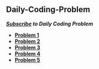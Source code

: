 ## Daily-Coding-Problem
***[Subscribe]( https://www.dailycodingproblem.com/) to Daily Coding Problem***

- **[Problem 1](https://github.com/theInvincible/Daily-Coding-Problem/blob/master/Problems/Problem%201.md)**  
- **[Problem 2](https://github.com/theInvincible/Daily-Coding-Problem/blob/master/Problems/Problem%202.md)**  
- **[Problem 3](https://github.com/theInvincible/Daily-Coding-Problem/blob/master/Problems/Problem%203.md)**  
- **[Problem 4](https://github.com/theInvincible/Daily-Coding-Problem/blob/master/Problems/Problem%204.md)**  
- **[Problem 5](https://github.com/theInvincible/Daily-Coding-Problem/blob/master/Problems/Problem%205.md)**
 
